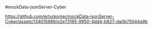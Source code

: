 #mockData-jsonServer-Cyber

https://github.com/erturkomer/mockData-jsonServer-Cyber/assets/134015689/e2e73195-9950-4dd4-b827-da0b75044a9b
